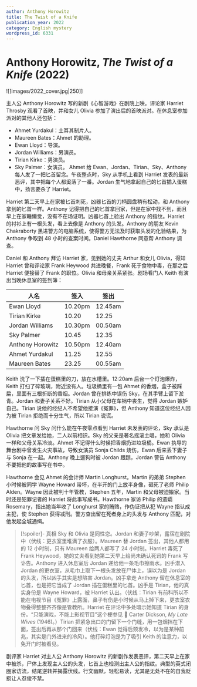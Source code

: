 ```yaml
---
author: Anthony Horowitz
title: The Twist of a Knife
publication_year: 2022
category: English mystery
wordpress_id: 6331
---
```


# Anthony Horowitz, <i>The Twist of a Knife</i> (2022)

![[images/2022_cover.jpg|250]]

主人公 Anthony Horowitz 写的新剧《心智游戏》在剧院上映。评论家 Harriet Throsby 观看了首映，并和女儿 Olivia 参加了演出后的首映派对。在休息室参加派对的其他人还包括：
* Ahmet Yurdakul：土耳其制片人。
* Maureen Bates：Ahmet 的助理。
* Ewan Lloyd：导演。
* Jordan Williams：男演员。
* Tirian Kirke：男演员。
* Sky Palmer：女演员。
Ahmet 给 Ewan、Jordan、Tirian、Sky、Anthony 每人发了一把匕首留念。午夜整点时，Sky 从手机上看到 Harriet 发表的最新恶评，其中把每个人都奚落了一番。Jordan 生气地拿起自己的匕首插入蛋糕中，扬言要杀了 Harriet。

Harriet 第二天早上在家被匕首刺死，凶器匕首的刀柄圆盘稍有松动，和 Anthony 拿到的匕首一样。Anthony 记得把自己的匕首拿回家，但是在家中找不到，而且早上在家睡懒觉，没有不在场证明。凶器匕首上验出 Anthony 的指纹。Harriet 的衬衫上有一根头发，看上去像是 Anthony 的头发。Anthony 的朋友 Kevin Chakraborty 黑进警方的电脑系统，使得警方无法及时获取头发的化验结果，为 Anthony 争取到 48 小时的查案时间。Daniel Hawthorne 同意帮 Anthony 调查。

Daniel 和 Anthony 拜访 Harriet 家，见到她的丈夫 Arthur 和女儿 Olivia，得知 Harriet 曾和评论家 Frank Heywood 共进晚餐，Frank 死于食物中毒，在那之后 Harriet 便接替了 Frank 的职位。Olivia 和母亲关系紧张。剧场看门人 Keith 有演出当晚休息室的签到簿：

| 人名               | 签入      | 签出      |
| ---------------- | ------- | ------- |
| Ewan Lloyd       | 10.20pm | 12.45am |
| Tirian Kirke     | 10.20   | 12.25   |
| Jordan Williams  | 10.30pm | 00.50am |
| Sky Palmer       | 10.45   | 12.35   |
| Anthony Horowitz | 10.50pm | 12.40am |
| Ahmet Yurdakul   | 11.25   | 12.55   |
| Maureen Bates    | 23.25   | 00.55am |

Keith 洗了一下插在蛋糕里的刀，放在水槽里。12:20am 后台一个灯泡爆炸，Keith 打扫了碎玻璃，附近没有人。垃圾桶里有一包 Ahmet 的香烟，盒子被踩扁，里面有三根折断的香烟。Jordan 曾在排练中误伤 Sky，在其手臂上留下淤青。Jordan 和妻子关系不好。Tirian 从小父母在车祸中丧生，觉得 Jordan 嫉妒自己。Tirian 说他的经纪人不希望他接演《冤罪》，但 Anthony 知道这位经纪人因为被 Tirian 拒绝而十分生气，所以 Tirian 说谎。

Hawthorne 问 Sky 问什么能在午夜零点看到 Harriet 未发表的评论，Sky 承认是 Olivia 把文章发给她，二人以前相识。Sky 的父亲是著名摇滚主唱，她和 Olivia 一样和父母关系冷淡。Ahmet 不记得什么时候把香烟扔进垃圾桶。Ewan 执导的舞台剧中曾发生火灾事故，导致女演员 Sonja Childs 烧伤，Ewan 后来丢下妻子与 Sonja 在一起。Anthony 晚上遛狗时被 Jordan 跟踪，Jordan 警告 Anthony 不要把他的故事写在书中。

Hawthorne 会见 Ahmet 的会计师 Martin Longhurst。Martin 的弟弟 Stephen 小时候被同学 Wayne Howard 带坏，在半开的门上放半身像，砸死了老师  Philip Alden。Wayne 因此被判十年管教，Stephen 五年，Martin 和父母被迫搬家。当时还是犯罪记者的 Harriet 将此事写成书。Hawthorne 家访 Philip 的遗孀 Rosemary，指出她当年收了 Longhurst 家的贿赂，作伪证把从犯 Wayne 指认成主犯，使 Stephen 获得减刑。警方查出留在死者身上的头发与 Anthony 匹配，对他发起全城通缉。

> [!spoiler]- 真相
> Sky 和 Olivia 是同性恋。Jordan 和妻子吵架，露宿在剧院中（伏线：更衣室里堆满了衣服）。Maureen 替 Jordan 签出，其他人都用的 12 小时制，只有 Maureen 给两人都写了 24 小时制。Harriet 毒死了 Frank Heywood，她的丈夫看到她第二天早上给尚未确认死讯的 Frank 写讣告。Anthony 进入休息室后 Jordan 递给他一条毛巾擦雨水。凶手潜入 Jordan 的更衣室，从毛巾上取下一根头发放在尸体上，误以为是 Jordan 的头发，所以凶手其实是想陷害 Jordan。凶手拿走 Anthony 留在休息室的匕首，也是把它当成了 Jordan 插在蛋糕里的匕首。凶手是 Tirian，他的真实身份是 Wayne Howard，被 Harriet 认出。（伏线：Tirian 有前科所以不能在电视节目《冤罪》上露面，鼻子有伤是小时候从马上掉下来，更衣室衣物叠得整整齐齐像是管教所。Harriet 在评论中多处暗示她知道 Tirian 的身份。“只能演戏，不能上影视节目”这个梗参见 📖 Carter Dickson, <i>My Late Wives</i> (1946)。）Tirian 把紧急出口的门留下一个门缝，用一包烟挡在下面，签出后再从那个门回来（伏线：Ewan 觉得后颈发冷，以为是某种前兆，其实是门外进来的冷风）。他打碎灯泡是为了吸引 Keith 的注意力，以免开门时被看见。

剧评家 Harriet 对主人公 Anthony Horowitz 的新剧作发表恶评，第二天早上在家中被杀，尸体上发现主人公的头发，匕首上也检测出主人公的指纹。典型的英式闭圈家访流，结尾逆转并揭露伏线。行文幽默，轻松易读，尤其是无处不在的自我贬损让人忍俊不禁。
